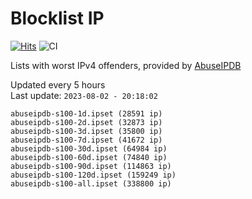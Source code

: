 # Blocklist IP

[![Hits](https://hits.seeyoufarm.com/api/count/incr/badge.svg?url=https%3A%2F%2Fgithub.com%2Fborestad%2Fblocklist-ip%2F&count_bg=%2379C83D&title_bg=%23555555&icon=&icon_color=%23E7E7E7&title=hits&edge_flat=false)](https://hits.seeyoufarm.com)  ![CI](https://img.shields.io/github/workflow/status/borestad/blocklist-ip/CI?style=flat-square)

Lists with worst IPv4 offenders, provided by [AbuseIPDB](https://www.abuseipdb.com/)

<!-- FOOTER-PLACEHOLDER -->
Updated every 5 hours<br>
Last update: `2023-08-02 - 20:18:02`
```
abuseipdb-s100-1d.ipset (28591 ip)
abuseipdb-s100-2d.ipset (32873 ip)
abuseipdb-s100-3d.ipset (35800 ip)
abuseipdb-s100-7d.ipset (41672 ip)
abuseipdb-s100-30d.ipset (64984 ip)
abuseipdb-s100-60d.ipset (74840 ip)
abuseipdb-s100-90d.ipset (114863 ip)
abuseipdb-s100-120d.ipset (159249 ip)
abuseipdb-s100-all.ipset (338800 ip)
```
